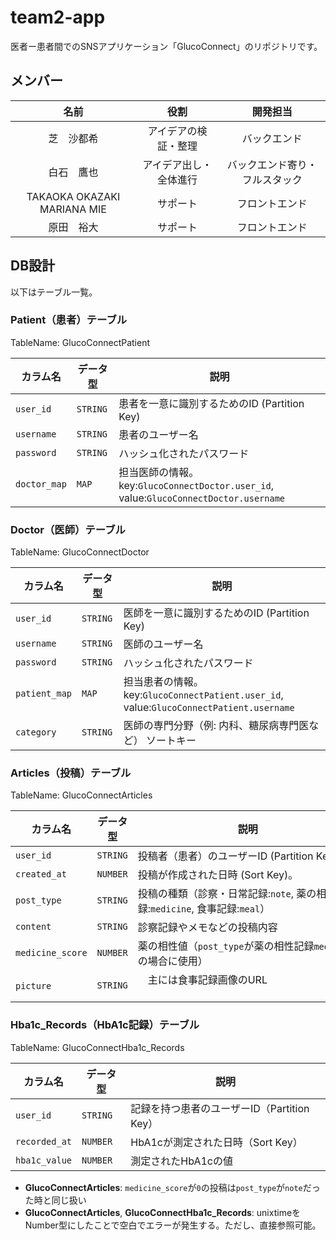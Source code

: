 # team2-app
医者ー患者間でのSNSアプリケーション「GlucoConnect」のリポジトリです。

## メンバー
|名前|役割|開発担当|
|:-:|:-:|:-:|
|芝　沙都希|アイデアの検証・整理|バックエンド|
|白石　鷹也|アイデア出し・全体進行|バックエンド寄り・フルスタック|
|TAKAOKA OKAZAKI MARIANA MIE|サポート|フロントエンド|
|原田　裕大|サポート|フロントエンド|

## DB設計
以下はテーブル一覧。

### Patient（患者）テーブル
TableName: GlucoConnectPatient

| カラム名        | データ型           | 説明                                                                 |
| --------------- | ------------------ | -------------------------------------------------------------------- |
| `user_id`       | `STRING`           | 患者を一意に識別するためのID (Partition Key)                          |
| `username`      | `STRING`           | 患者のユーザー名                                                      |
| `password`      | `STRING`           | ハッシュ化されたパスワード                                            |
| `doctor_map`    | `MAP`              | 担当医師の情報。key:`GlucoConnectDoctor.user_id`, value:`GlucoConnectDoctor.username`|

### Doctor（医師）テーブル
TableName: GlucoConnectDoctor

| カラム名        | データ型           | 説明                                                                  |
| --------------- | ------------------ | --------------------------------------------------------------------- |
| `user_id`       | `STRING`           | 医師を一意に識別するためのID (Partition Key)                           |
| `username`      | `STRING`           | 医師のユーザー名                                                       |
| `password`      | `STRING`           | ハッシュ化されたパスワード                                             |
| `patient_map`   | `MAP`              | 担当患者の情報。key:`GlucoConnectPatient.user_id`, value:`GlucoConnectPatient.username`|
| `category`      | `STRING`           | 医師の専門分野（例: 内科、糖尿病専門医など）  ソートキー              |

### Articles（投稿）テーブル
TableName: GlucoConnectArticles

| カラム名            | データ型           | 説明                                                                |
| ------------------- | ------------------ | ------------------------------------------------------------------- |
| `user_id`           | `STRING`           | 投稿者（患者）のユーザーID (Partition Key)                           |
| `created_at`        | `NUMBER`           | 投稿が作成された日時 (Sort Key)。                                    |
| `post_type`         | `STRING`           | 投稿の種類（診察・日常記録:`note`, 薬の相性記録:`medicine`, 食事記録:`meal`）|
| `content`           | `STRING`           | 診察記録やメモなどの投稿内容                                         |
| `medicine_score`    | `NUMBER`           | 薬の相性値（`post_type`が薬の相性記録`medicine`の場合に使用）        |
| `picture`       　　| `STRING`           |　主には食事記録画像のURL 　　　　　　　　　　　　　　　　　　　　　　|

### Hba1c_Records（HbA1c記録）テーブル
TableName: GlucoConnectHba1c_Records

| カラム名       | データ型         | 説明                                     |
| -------------- | ---------------- | ---------------------------------------- |
| `user_id`      | `STRING`         | 記録を持つ患者のユーザーID（Partition Key）|
| `recorded_at`  | `NUMBER`         | HbA1cが測定された日時（Sort Key）         |
| `hba1c_value`  | `NUMBER`         | 測定されたHbA1cの値                      |

- **GlucoConnectArticles**: `medicine_score`が`0`の投稿は`post_type`が`note`だった時と同じ扱い
- **GlucoConnectArticles**, **GlucoConnectHba1c_Records**: unixtimeをNumber型にしたことで空白でエラーが発生する。ただし、直接参照可能。